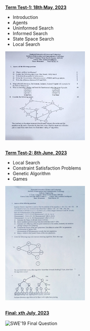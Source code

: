 <b><u>Term Test-1: 18th May, 2023</u></b>

- Introduction
- Agents
- Uninformed Search
- Informed Search
- State Space Search
- Local Search

<img src = "Question/TT1.jpeg" alt = "TT1 Question" align = "center" width="50%">

<br><b><u>Term Test-2: 8th June, 2023</u></b>

- Local Search
- Constraint Satisfaction Problems
- Genetic Algorithm
- Games

<img src = "Question/TT2.jpeg" alt = "TT2 Question" align = "center" width="50%">

<br><b><u>Final: xth July, 2023</u></b>

<img src = "Question/Final.jpeg" align="center" alt="SWE'19 Final Question" width = "60%" height = "60%">